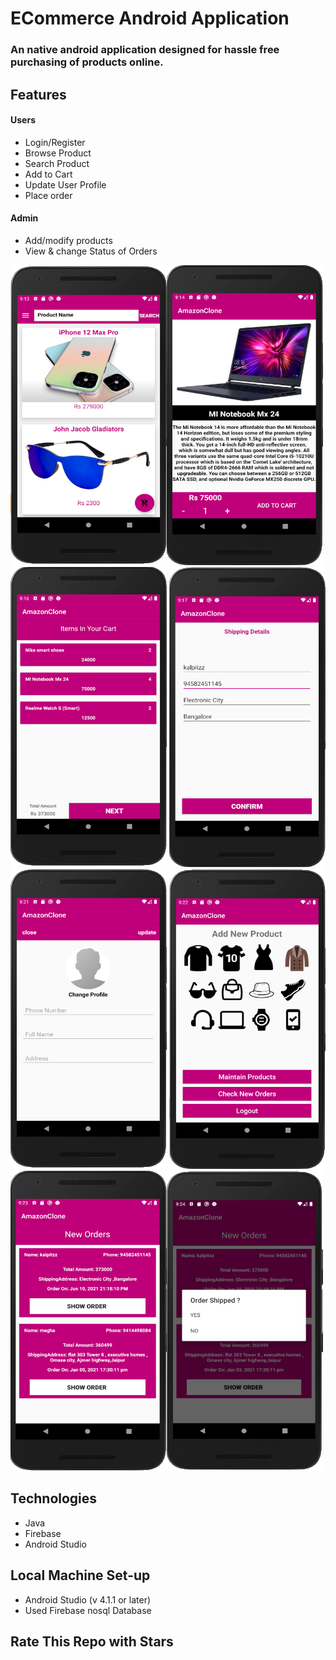 # ECommerce Android Application
### An native android application designed for hassle free purchasing of products online.

## Features

#### Users
- Login/Register
- Browse Product
- Search Product
- Add to Cart
- Update User Profile
- Place order
#### Admin
- Add/modify products
- View & change Status of Orders


<img src="Readme_img/1.PNG" width="250" height="480"><img src="Readme_img/2.PNG" width="250" height="480">
<img src="Readme_img/3.PNG" width="250" height="480">
<img src="Readme_img/4.PNG" width="250" height="480">
<img src="Readme_img/5.PNG" width="250" height="480">
<img src="Readme_img/6.PNG" width="250" height="480">
<img src="Readme_img/7.PNG" width="250" height="480"><img src="Readme_img/8.PNG" width="250" height="480">

## Technologies 
- Java
- Firebase 
- Android Studio

## Local Machine Set-up

- Android Studio (v 4.1.1 or later)
- Used Firebase nosql Database

## Rate This Repo with Stars
